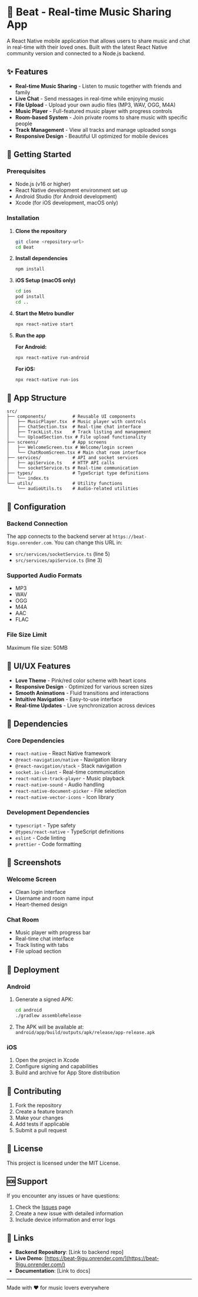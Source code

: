 # 🎵 Beat - Real-time Music Sharing App

A React Native mobile application that allows users to share music and chat in real-time with their loved ones. Built with the latest React Native community version and connected to a Node.js backend.

## ✨ Features

- **Real-time Music Sharing** - Listen to music together with friends and family
- **Live Chat** - Send messages in real-time while enjoying music
- **File Upload** - Upload your own audio files (MP3, WAV, OGG, M4A)
- **Music Player** - Full-featured music player with progress controls
- **Room-based System** - Join private rooms to share music with specific people
- **Track Management** - View all tracks and manage uploaded songs
- **Responsive Design** - Beautiful UI optimized for mobile devices

## 🚀 Getting Started

### Prerequisites

- Node.js (v16 or higher)
- React Native development environment set up
- Android Studio (for Android development)
- Xcode (for iOS development, macOS only)

### Installation

1. **Clone the repository**
   ```bash
   git clone <repository-url>
   cd Beat
   ```

2. **Install dependencies**
   ```bash
   npm install
   ```

3. **iOS Setup (macOS only)**
   ```bash
   cd ios
   pod install
   cd ..
   ```

4. **Start the Metro bundler**
   ```bash
   npx react-native start
   ```

5. **Run the app**

   **For Android:**
   ```bash
   npx react-native run-android
   ```

   **For iOS:**
   ```bash
   npx react-native run-ios
   ```

## 📱 App Structure

```
src/
├── components/          # Reusable UI components
│   ├── MusicPlayer.tsx  # Music player with controls
│   ├── ChatSection.tsx  # Real-time chat interface
│   ├── TrackList.tsx    # Track listing and management
│   └── UploadSection.tsx # File upload functionality
├── screens/             # App screens
│   ├── WelcomeScreen.tsx # Welcome/login screen
│   └── ChatRoomScreen.tsx # Main chat room interface
├── services/            # API and socket services
│   ├── apiService.ts    # HTTP API calls
│   └── socketService.ts # Real-time communication
├── types/               # TypeScript type definitions
│   └── index.ts
└── utils/               # Utility functions
    └── audioUtils.ts    # Audio-related utilities
```

## 🔧 Configuration

### Backend Connection

The app connects to the backend server at `https://beat-9igu.onrender.com`. You can change this URL in:

- `src/services/socketService.ts` (line 5)
- `src/services/apiService.ts` (line 3)

### Supported Audio Formats

- MP3
- WAV
- OGG
- M4A
- AAC
- FLAC

### File Size Limit

Maximum file size: 50MB

## 🎨 UI/UX Features

- **Love Theme** - Pink/red color scheme with heart icons
- **Responsive Design** - Optimized for various screen sizes
- **Smooth Animations** - Fluid transitions and interactions
- **Intuitive Navigation** - Easy-to-use interface
- **Real-time Updates** - Live synchronization across devices

## 🔌 Dependencies

### Core Dependencies
- `react-native` - React Native framework
- `@react-navigation/native` - Navigation library
- `@react-navigation/stack` - Stack navigation
- `socket.io-client` - Real-time communication
- `react-native-track-player` - Music playback
- `react-native-sound` - Audio handling
- `react-native-document-picker` - File selection
- `react-native-vector-icons` - Icon library

### Development Dependencies
- `typescript` - Type safety
- `@types/react-native` - TypeScript definitions
- `eslint` - Code linting
- `prettier` - Code formatting

## 📱 Screenshots

### Welcome Screen
- Clean login interface
- Username and room name input
- Heart-themed design

### Chat Room
- Music player with progress bar
- Real-time chat interface
- Track listing with tabs
- File upload section

## 🚀 Deployment

### Android
1. Generate a signed APK:
   ```bash
   cd android
   ./gradlew assembleRelease
   ```

2. The APK will be available at:
   `android/app/build/outputs/apk/release/app-release.apk`

### iOS
1. Open the project in Xcode
2. Configure signing and capabilities
3. Build and archive for App Store distribution

## 🤝 Contributing

1. Fork the repository
2. Create a feature branch
3. Make your changes
4. Add tests if applicable
5. Submit a pull request

## 📄 License

This project is licensed under the MIT License.

## 🆘 Support

If you encounter any issues or have questions:

1. Check the [Issues](https://github.com/your-repo/issues) page
2. Create a new issue with detailed information
3. Include device information and error logs

## 🔗 Links

- **Backend Repository**: [Link to backend repo]
- **Live Demo**: [https://beat-9igu.onrender.com/](https://beat-9igu.onrender.com/)
- **Documentation**: [Link to docs]

---

Made with ❤️ for music lovers everywhere 